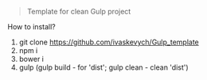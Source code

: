 >Template for clean Gulp project

How to install?

1. git clone https://github.com/ivaskevych/Gulp_template
2. npm i
3. bower i
4. gulp (gulp build - for 'dist'; gulp clean - clean 'dist')
